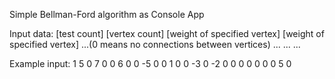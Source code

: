 Simple Bellman-Ford algorithm as Console App


Input data:
[test count]
[vertex count]
[weight of specified vertex] [weight of specified vertex] ...(0 means no connections between vertices)
...
...
...


Example input:
1
5
0 7 0 0 6
0 0 -5 0 0
1 0 0 -3 0
-2 0 0 0 0
0 0 0 5 0